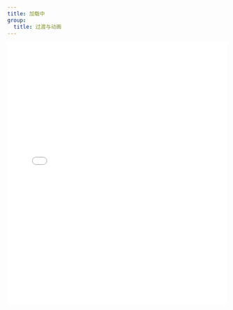 ```yaml
---
title: 加载中
group:
  title: 过渡与动画
---
```


<iframe src="//player.bilibili.com/player.html?aid=711649447&bvid=BV1eD4y1U7uK&cid=224360932&page=1" scrolling="no" border="0" frameborder="no" framespacing="0" allowfullscreen="true" width='100%' height='600'> </iframe>

<code src="./demo/Demo1.tsx" />
